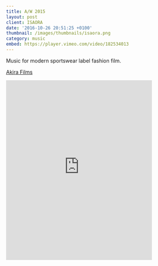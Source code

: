 ```yaml
---
title: A/W 2015
layout: post
client: ISAORA
date: '2016-10-26 20:51:25 +0100'
thumbnail: /images/thumbnails/isaora.png
category: music
embed: https://player.vimeo.com/video/182534013
---
```


Music for modern sportswear label fashion film.  

<a href="http://www.akirafilms.com/">Akira Films</a>

<div id="bc"><iframe style="border: 0; width: 400px; height: 492px;" src="https://bandcamp.com/EmbeddedPlayer/track=896716221/size=large/bgcol=ffffff/linkcol=333333/tracklist=false/transparent=true/" seamless><a href="http://skillbard.bandcamp.com/track/n-tropy">N—tropy by Skillbard</a></iframe></div>

